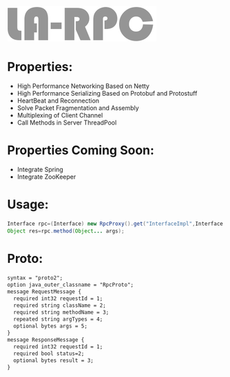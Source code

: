 ![](https://github.com/bysoul/la-rpc/blob/master/display/newrpclogo.jpg)
# Properties:  
* High Performance Networking Based on Netty  
* High Performance Serializing Based on Protobuf and Protostuff  
* HeartBeat and Reconnection 
* Solve Packet Fragmentation and Assembly  
* Multiplexing of Client Channel   
* Call Methods in Server ThreadPool  

# Properties Coming Soon:  
* Integrate Spring  
* Integrate ZooKeeper   

# Usage:
```JAVA
Interface rpc=(Interface) new RpcProxy().get("InterfaceImpl",Interface.class);  
Object res=rpc.method(Object... args);
```
# Proto:
```
syntax = "proto2";
option java_outer_classname = "RpcProto";
message RequestMessage {
  required int32 requestId = 1;
  required string className = 2;
  required string methodName = 3;
  repeated string argTypes = 4;
  optional bytes args = 5;
}
message ResponseMessage {
  required int32 requestId = 1;
  required bool status=2;
  optional bytes result = 3;
}
```
